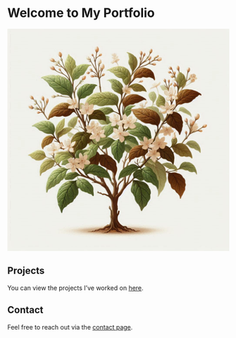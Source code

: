 # Welcome to My Portfolio

![Your Name](assets/profile.jfif)


## Projects

You can view the projects I’ve worked on [here](projects.md).

## Contact

Feel free to reach out via the [contact page](contact.md).
